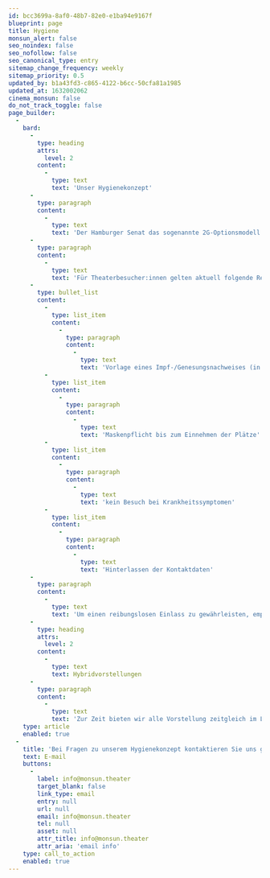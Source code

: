 ```yaml
---
id: bcc3699a-8af0-48b7-82e0-e1ba94e9167f
blueprint: page
title: Hygiene
monsun_alert: false
seo_noindex: false
seo_nofollow: false
seo_canonical_type: entry
sitemap_change_frequency: weekly
sitemap_priority: 0.5
updated_by: b1a43fd3-c865-4122-b6cc-50cfa81a1985
updated_at: 1632002062
cinema_monsun: false
do_not_track_toggle: false
page_builder:
  -
    bard:
      -
        type: heading
        attrs:
          level: 2
        content:
          -
            type: text
            text: 'Unser Hygienekonzept'
      -
        type: paragraph
        content:
          -
            type: text
            text: 'Der Hamburger Senat das sogenannte 2G-Optionsmodell beschlossen. Wir haben uns entschieden, das 2G-Modell für alle „Offline-Tickets“ im monsun.theater einzuführen. Die Regelung betrifft selbstverständlich nicht nur die Gäste, sondern auch alle Beschäftigten, die rund um die Theatervorstellungen tätig sind.'
      -
        type: paragraph
        content:
          -
            type: text
            text: 'Für Theaterbesucher:innen gelten aktuell folgende Regelungen:'
      -
        type: bullet_list
        content:
          -
            type: list_item
            content:
              -
                type: paragraph
                content:
                  -
                    type: text
                    text: 'Vorlage eines Impf-/Genesungsnachweises (in Verbindung mit einem Lichtbildausweis)'
          -
            type: list_item
            content:
              -
                type: paragraph
                content:
                  -
                    type: text
                    text: 'Maskenpflicht bis zum Einnehmen der Plätze'
          -
            type: list_item
            content:
              -
                type: paragraph
                content:
                  -
                    type: text
                    text: 'kein Besuch bei Krankheitssymptomen'
          -
            type: list_item
            content:
              -
                type: paragraph
                content:
                  -
                    type: text
                    text: 'Hinterlassen der Kontaktdaten'
      -
        type: paragraph
        content:
          -
            type: text
            text: 'Um einen reibungslosen Einlass zu gewährleisten, empfehlen wir allen Zuschauer:innen eine halbe Stunde vor Vorstellungsbeginn vor Ort zu sein.'
      -
        type: heading
        attrs:
          level: 2
        content:
          -
            type: text
            text: Hybridvorstellungen
      -
        type: paragraph
        content:
          -
            type: text
            text: 'Zur Zeit bieten wir alle Vorstellung zeitgleich im Livestream an! Mit einem „Online-Ticket“ erhalten Sie via Zoom-Plattform Zugang von Zuhause aus. Unser Ziel dabei ist es, einen gemeinsamen erlebten Theaterabend von digitalem und analogem Publikum zu schaffen.'
    type: article
    enabled: true
  -
    title: 'Bei Fragen zu unserem Hygienekonzept kontaktieren Sie uns gerne:'
    text: E-mail
    buttons:
      -
        label: info@monsun.theater
        target_blank: false
        link_type: email
        entry: null
        url: null
        email: info@monsun.theater
        tel: null
        asset: null
        attr_title: info@monsun.theater
        attr_aria: 'email info'
    type: call_to_action
    enabled: true
---
```


